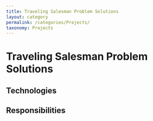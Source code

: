 ```yaml
---
title: Traveling Salesman Problem Solutions
layout: category
permalink: /categories/Projects/
taxonomy: Projects
---
```

# Traveling Salesman Problem Solutions

## Technologies

## Responsibilities
